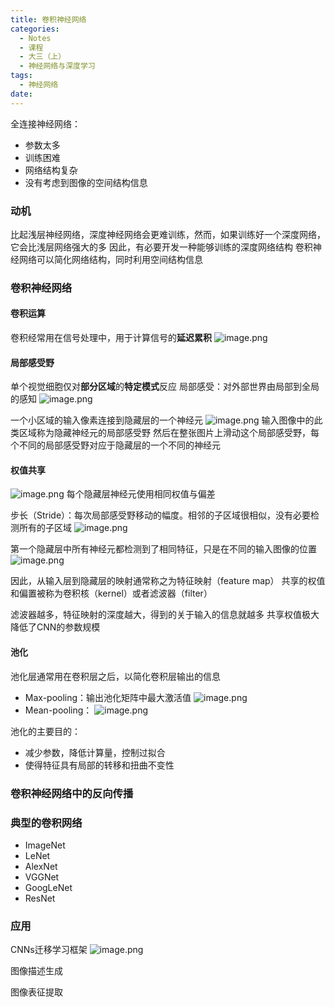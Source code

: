 ```yaml
---
title: 卷积神经网络
categories:
  - Notes
  - 课程
  - 大三（上）
  - 神经网络与深度学习
tags:
  - 神经网络
date:
---
```

全连接神经网络：
- 参数太多
- 训练困难
- 网络结构复杂
- 没有考虑到图像的空间结构信息

### 动机
比起浅层神经网络，深度神经网络会更难训练，然而，如果训练好一个深度网络，它会比浅层网络强大的多
因此，有必要开发一种能够训练的深度网络结构
卷积神经网络可以简化网络结构，同时利用空间结构信息
### 卷积神经网络
#### 卷积运算
卷积经常用在信号处理中，用于计算信号的**延迟累积**
![image.png](https://cdn.jsdelivr.net/gh/zhengyangWang1/image@main/img/20231012101111.png)

#### 局部感受野
单个视觉细胞仅对**部分区域**的**特定模式**反应
局部感受：对外部世界由局部到全局的感知
![image.png](https://cdn.jsdelivr.net/gh/zhengyangWang1/image@main/img/20231012101800.png)

一个小区域的输入像素连接到隐藏层的一个神经元
![image.png](https://cdn.jsdelivr.net/gh/zhengyangWang1/image@main/img/20231012102036.png)
输入图像中的此类区域称为隐藏神经元的局部感受野
然后在整张图片上滑动这个局部感受野，每个不同的局部感受野对应于隐藏层的一个不同的神经元

#### 权值共享
![image.png](https://cdn.jsdelivr.net/gh/zhengyangWang1/image@main/img/20231012102551.png)
每个隐藏层神经元使用相同权值与偏差

步长（Stride）：每次局部感受野移动的幅度。相邻的子区域很相似，没有必要检测所有的子区域
![image.png](https://cdn.jsdelivr.net/gh/zhengyangWang1/image@main/img/20231012103227.png)

第一个隐藏层中所有神经元都检测到了相同特征，只是在不同的输入图像的位置
![image.png](https://cdn.jsdelivr.net/gh/zhengyangWang1/image@main/img/20231012104314.png)

因此，从输入层到隐藏层的映射通常称之为特征映射（feature map）
共享的权值和偏置被称为卷积核（kernel）或者滤波器（filter）

滤波器越多，特征映射的深度越大，得到的关于输入的信息就越多
共享权值极大降低了CNN的参数规模

#### 池化
池化层通常用在卷积层之后，以简化卷积层输出的信息
- Max-pooling：输出池化矩阵中最大激活值 ![image.png](https://cdn.jsdelivr.net/gh/zhengyangWang1/image@main/img/20231012111003.png)
- Mean-pooling：
![image.png](https://cdn.jsdelivr.net/gh/zhengyangWang1/image@main/img/20231012111104.png)

池化的主要目的：
- 减少参数，降低计算量，控制过拟合
- 使得特征具有局部的转移和扭曲不变性

### 卷积神经网络中的反向传播



### 典型的卷积网络
- ImageNet
- LeNet
- AlexNet
- VGGNet
- GoogLeNet
- ResNet

### 应用
CNNs迁移学习框架
![image.png](https://cdn.jsdelivr.net/gh/zhengyangWang1/image@main/img/20231012114823.png)

图像描述生成

图像表征提取